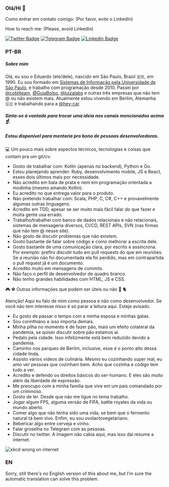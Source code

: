### Olá/Hi 👋

Como entrar em contato comigo: 
(Por favor, evite o LinkedIn)

How to reach me: 
(Please, avoid LinkedIn)

[![Twitter Badge](https://img.shields.io/badge/-Twitter-1ca0f1?style=flat-square&labelColor=1ca0f1&logo=twitter&logoColor=white&link=https://twitter.com/lgdbittencourt)](https://twitter.com/eduardompinto)
[![Telegram Badge](https://img.shields.io/badge/-Telegram-1ca0f1?style=flat-square&labelColor=1ca0f1&logo=telegram&logoColor=white&link=https://t.me/eduardompinto)](https://t.me/eduardompinto)
[![Linkedin Badge](https://img.shields.io/badge/-LinkedIn-blue?style=flat-square&logo=Linkedin&logoColor=white&link=https://www.linkedin.com/in/eduardo-martins-pinto-510188a1/)](https://www.linkedin.com/in/eduardo-martins-pinto-510188a1/)

### PT-BR 

##### Sobre mim

Olá, eu sou o Eduardo (ele/dele), nascido em Sāo Paulo, Brasil 🇧🇷, em 1990. 
Eu sou formado em [Sistemas de Informaçāo pela Universidade de Sāo Paulo](https://uspdigital.usp.br/jupiterweb/listarGradeCurricular?codcg=86&codcur=86200&codhab=204&tipo=N), e trabalho com programaçāo desde 2010. 
Passei por [@cobliteam](https://github.com/cobliteam), [@GuiaBolso](https://github.com/GuiaBolso), [@luizalabs](https://github.com/luizalabs) e outras três empresas que não tem @ ou não existem mais.
Atualmente estou vivendo em Berlim, Alemanha 🇩🇪 e trabalhando para a [@hey-car](https://github.com/hey-car).

##### Sinta-se à vontade para trocar uma ideia nos canais mencionados acima ☝️.
##### Estou disponível para mentoria pro bono de pessoas desenvolvedoras.

💻 Um pouco mais sobre aspectos técnicos, tecnologias e coisas que contam pra um git/cv:

- Gosto de trabalhar com: Kotlin (apenas no backend), Python e Go.
- Estou planejando aprender: Ruby, desenvolvimento mobile, JS e React, esses dois últimos mais por necessidade.  
- Nāo acredito em bala de prata e nem em programaçāo orientada a modinha (mesmo amando Kotlin).
- Eu acredito no que entrega valor para o produto.
- Não pretendo trabalhar com: Scala, PHP, C, C#, C++ e provavelmente algumas outras linguagens. 
- Acredito em TDD, apesar se ser muito mais fácil falar do que fazer e muita gente usa errado. 
- Trabalho/trabalhei com banco de dados relacionais e nāo relacionais, sistemas de mensageria diversos, 
CI/CD, REST APIs, SVN (nas firmas que nāo tem @ nesse site). 
- Nāo gosto de discutir problemas que nāo existem. 
- Gosto bastante de falar sobre código e como melhorar a escrita dele. 
- Gosto bastante de uma comunicaçāo clara, por escrito e assíncrona.
Por exemplo: prefiro discutir tudo em pull requests do que em reuniões. 
Se a reuniāo nāo foi documentada ela foi perdido, mas em contrapartida o pull request já é um documento.
- Acredito muito em mensagens de commits. 
- Nāo faço o perfil de desenvolvedor de quadro branco.
- Nāo tenho grandes habilidades com HTML, JS e CSS. 

🎮 ⚽ Outras informações que podem ser úteis ou não 🍞 🐈

Atenção! Aqui eu falo de mim como pessoa e não como desenvolvedor.
Se você não tem interesse nisso é só parar a leitura aqui.
Esteje avisado.

- Eu gosto de passar o tempo com a minha esposa e minhas gatas. 
- Sou corinthiano e isso importa demais.
- Minha pilha no momento é de fazer pão, mais um efeito colateral da pandemia, se quiser discutir sobre pão estamos ai.
- Pedalo pela cidade. Isso infelizmente está bem reduzido devido a pandemia.
- Caminho nos parques de Berlim, inclusive, esse é o ponto alto dessa cidade linda.
- Assisto vários vídeos de culinária. Mesmo eu cozinhando super mal, eu amo ver pessoas que cozinham bem. 
Acho que cozinha e código tem tudo a ver.
- Acredito e defendo os direitos básicos do ser-humano. E eles são muito além da liberdade de expressão.
- Me preocupo com a minha família que vive em um país comandado por um criminoso.
- Gosto de ler. Desde que nāo me ligue no tema trabalho.
- Jogar algum FPS, alguma versāo de FIFA, battle royales da vida ou mundo aberto.
- Comer algo que nāo tenha sido uma vida, se bem que o fermento natural tá bem vivo.
Enfim, eu sou ovolactovegetariano.
- Bebericar algo entre cerveja e vinho.
- Falar groselha no Telegram com as pessoas.
- Discutir no twitter. A imagem não cabia aqui, mas isso dai resume a internet.

![xkcd wrong on internet](https://imgs.xkcd.com/comics/duty_calls.png)


### EN

Sorry, still there's no English version of this about me, but I'm sure the automatic translation can solve this problem.

